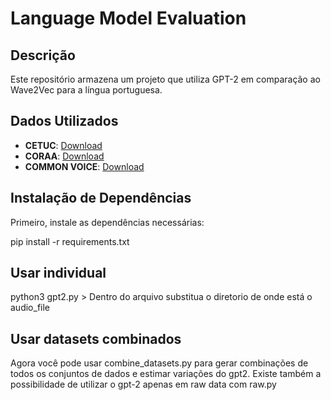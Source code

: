# Language Model Evaluation

## Descrição
Este repositório armazena um projeto que utiliza GPT-2 em comparação ao Wave2Vec para a língua portuguesa.

## Dados Utilizados
- **CETUC**: [Download](http://www02.smt.ufrj.br/~igor.quintanilha/alcaim.tar.gz)
- **CORAA**: [Download](https://github.com/nilc-nlp/CORAA)
- **COMMON VOICE**: [Download](https://commonvoice.mozilla.org/pt/datasets)
## Instalação de Dependências
Primeiro, instale as dependências necessárias:

pip install -r requirements.txt

## Usar individual

python3 gpt2.py > Dentro do arquivo substitua o diretorio de onde está o audio_file  
     
    
## Usar datasets combinados

Agora você pode usar combine_datasets.py para gerar combinações de todos os conjuntos de dados e estimar variações do gpt2.
Existe também a possibilidade de utilizar o gpt-2 apenas em raw data com raw.py
